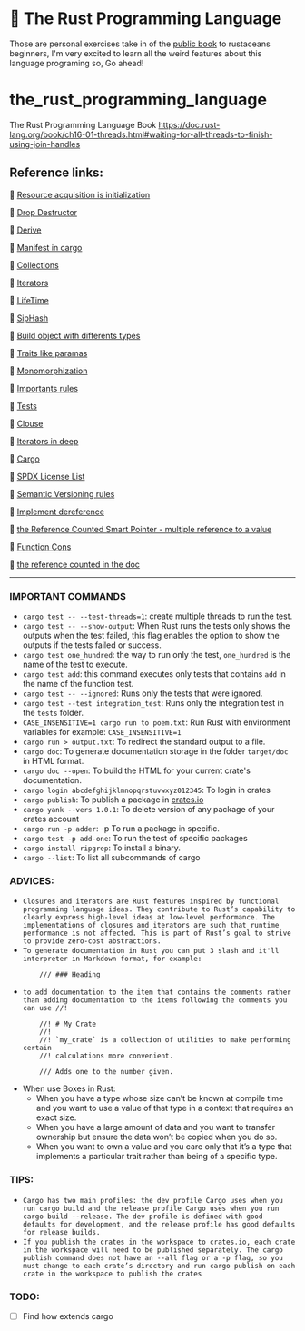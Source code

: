 # 🦀 The Rust Programming Language  
Those are personal exercises take in of the [public book](https://doc.rust-lang.org/book/) to rustaceans beginners,
I'm very excited to learn all the weird features about this language programing so, Go ahead!
# the_rust_programming_language
The Rust Programming Language Book
https://doc.rust-lang.org/book/ch16-01-threads.html#waiting-for-all-threads-to-finish-using-join-handles
## Reference links:
🦀 [Resource acquisition is initialization](https://en.wikipedia.org/wiki/Resource_acquisition_is_initialization)

🦀 [Drop Destructor](https://doc.rust-lang.org/std/ops/trait.Drop.html#tymethod.drop)

🦀 [Derive](https://doc.rust-lang.org/book/appendix-03-derivable-traits.html)

🦀 [Manifest in cargo](https://doc.rust-lang.org/cargo/reference/manifest.html)

🦀 [Collections](https://doc.rust-lang.org/std/collections/index.html)

🦀 [Iterators](https://doc.rust-lang.org/book/ch13-02-iterators.html)

🦀 [LifeTime](https://doc.rust-lang.org/book/ch10-03-lifetime-syntax.html#validating-references-with-lifetimes)

🦀 [SipHash](https://en.wikipedia.org/wiki/SipHash)

🦀 [Build object with differents types](https://doc.rust-lang.org/book/ch17-02-trait-objects.html#using-trait-objects-that-allow-for-values-of-different-types)

🦀 [Traits like paramas](https://doc.rust-lang.org/book/ch10-02-traits.html#traits-as-parameters)

🦀 [Monomorphization](https://en.wikipedia.org/wiki/Monomorphization)

🦀 [Importants rules](https://doc.rust-lang.org/book/ch10-03-lifetime-syntax.html#lifetime-elision)

🦀 [Tests](https://doc.rust-lang.org/book/ch14-02-publishing-to-crates-io.html#documentation-comments-as-tests)

🦀 [Clouse](https://doc.rust-lang.org/rust-by-example/fn/closures.html)

🦀 [Iterators in deep](https://doc.rust-lang.org/std/iter/trait.Iterator.html)

🦀 [Cargo](https://doc.rust-lang.org/cargo/)

🦀 [SPDX License List](https://spdx.org/licenses/)

🦀 [Semantic Versioning rules](https://semver.org/)

🦀 [Implement dereference](https://doc.rust-lang.org/book/ch15-02-deref.html#treating-a-type-like-a-reference-by-implementing-the-deref-trait)

🦀 [the Reference Counted Smart Pointer - multiple reference to a value](https://doc.rust-lang.org/book/ch15-04-rc.html)

🦀 [Function Cons](https://docs.rs/im/5.0.0/im/list/fn.cons.html)

🦀 [the reference counted in the doc](https://doc.rust-lang.org/std/rc/struct.Rc.html)

---
### IMPORTANT COMMANDS
-   `cargo test -- --test-threads=1`: create multiple threads to run the test.
- `cargo test -- --show-output`: When Rust runs the tests only shows the outputs when the test failed, this flag enables the option to show the outputs if the tests failed or success.
- `cargo test one_hundred`: the way to run only the test, `one_hundred` is the name of the test to execute.
- `cargo test add`: this command executes only tests that contains `add` in the name of the function test.
- `cargo test -- --ignored`: Runs only the tests that were ignored.
- `cargo test --test integration_test`: Runs only the integration test in the `tests` folder.
- `CASE_INSENSITIVE=1 cargo run to poem.txt`: Run Rust with environment variables for example: `CASE_INSENSITIVE=1`
- `cargo run > output.txt`: To redirect the standard output to a file.
- `cargo doc`: To generate documentation storage in the folder `target/doc` in HTML format.
- `cargo doc --open`: To build the HTML for your current crate's documentation.
- `cargo login abcdefghijklmnopqrstuvwxyz012345`: To login in crates
- `cargo publish`: To publish a package in [crates.io](https://crates.io/)
- `cargo yank --vers 1.0.1`: To delete version of any package of your crates account
- `cargo run -p adder`: -p To run a package in specific.
- `cargo test -p add-one`: To run the test of specific packages
- `cargo install ripgrep`: To install a binary.
- `cargo --list`: To list all subcommands of cargo

### ADVICES:

- `Closures and iterators are Rust features inspired by functional programming language ideas. They contribute to Rust’s capability to clearly express high-level ideas at low-level performance. The implementations of closures and iterators are such that runtime performance is not affected. This is part of Rust’s goal to strive to provide zero-cost abstractions.`
- `To generate documentation in Rust you can put 3 slash and it'll interpreter in Markdown format, for example:`
    ```
        /// ### Heading
    ```
- `to add documentation to the item that contains the comments rather than adding documentation to the items following the comments you can use //!`
    ```
        //! # My Crate
        //!
        //! `my_crate` is a collection of utilities to make performing certain
        //! calculations more convenient.

        /// Adds one to the number given.
    ```
- When use Boxes in Rust:
    - When you have a type whose size can’t be known at compile time and you want to use a value of that type in a context that requires an exact size.
    - When you have a large amount of data and you want to transfer ownership but ensure the data won’t be copied when you do so.
    - When you want to own a value and you care only that it’s a type that implements a particular trait rather than being of a specific type.

### TIPS:

- `Cargo has two main profiles: the dev profile Cargo uses when you run cargo build and the release profile Cargo uses when you run cargo build --release. The dev profile is defined with good defaults for development, and the release profile has good defaults for release builds.` 
- `If you publish the crates in the workspace to crates.io, each crate in the workspace will need to be published separately. The cargo publish command does not have an --all flag or a -p flag, so you must change to each crate’s directory and run cargo publish on each crate in the workspace to publish the crates`

### TODO:

- [ ] Find how extends cargo

